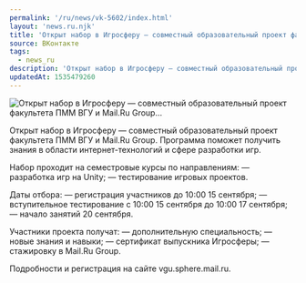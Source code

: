 ```yaml
---
permalink: '/ru/news/vk-5602/index.html'
layout: 'news.ru.njk'
title: 'Открыт набор в Игросферу — совместный образовательный проект факультета ПММ ВГУ и Mail.Ru Group…'
source: ВКонтакте
tags:
  - news_ru
description: 'Открыт набор в Игросферу — совместный образовательный проект факультета ПММ ВГУ и Mail.Ru Group…'
updatedAt: 1535479260
---
```

![Открыт набор в Игросферу — совместный образовательный проект факультета ПММ ВГУ и Mail.Ru Group…](https://sun9-40.userapi.com/impf/c849336/v849336950/64313/mFGm7Cc7Yu4.jpg?size=1280x853&quality=96&sign=f29085025c3272e3663dbb895799a6fe&c_uniq_tag=S1Pxgv6jPHNlREDTKUABPiuSmZZjImTVU7YTfrFe62w&type=album)

Открыт набор в Игросферу — совместный образовательный проект факультета ПММ ВГУ и Mail.Ru Group. Программа поможет получить знания в области интернет-технологий и сфере разработки игр.

Набор проходит на семестровые курсы по направлениям:
— разработка игр на Unity;
— тестирование игровых проектов.

Даты отбора:
— регистрация участников до 10:00 15 сентября;
— вступительное тестирование с 10:00 15 сентября до 10:00 17 сентября;
— начало занятий 20 сентября.

Участники проекта получат:
— дополнительную специальность;
— новые знания и навыки;
— сертификат выпускника Игросферы;
— стажировку в Mail.Ru Group.

Подробности и регистрация на сайте vgu.sphere.mail.ru.
